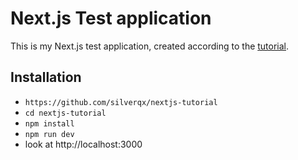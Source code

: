 # Next.js Test application

This is my Next.js test application, created according to the [tutorial](https://nextjs.org/learn/basics/getting-started).

## Installation

* `https://github.com/silverqx/nextjs-tutorial`
* `cd nextjs-tutorial`
* `npm install`
* `npm run dev`
* look at http://localhost:3000
